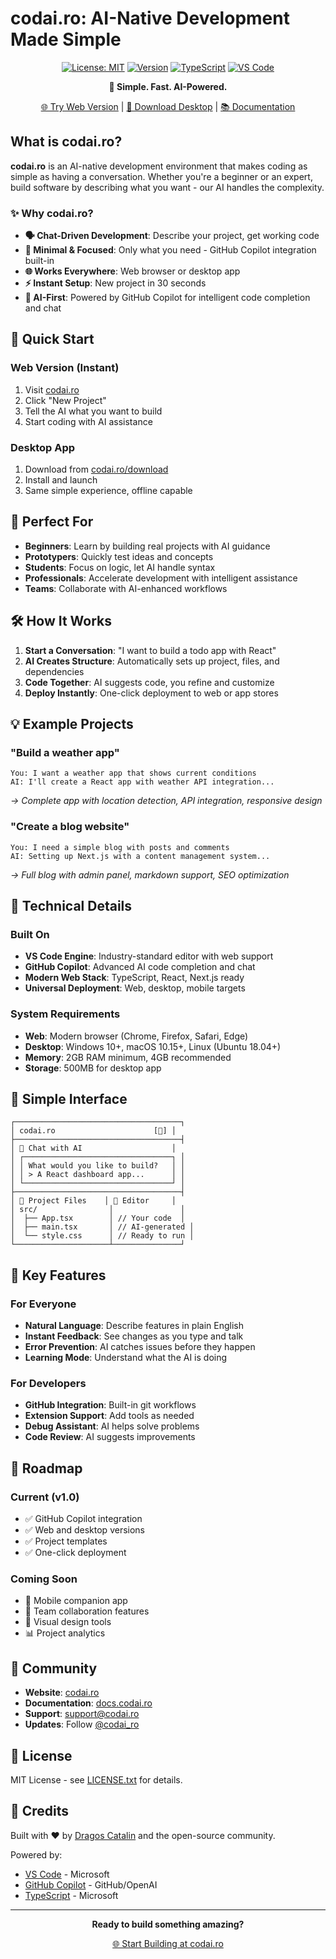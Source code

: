 # codai.ro: AI-Native Development Made Simple

<div align="center">

[![License: MIT](https://img.shields.io/badge/License-MIT-blue.svg)](https://opensource.org/licenses/MIT)
[![Version](https://img.shields.io/badge/version-1.0.0-green.svg)](https://codai.ro)
[![TypeScript](https://img.shields.io/badge/TypeScript-5.9-blue.svg)](https://www.typescriptlang.org/)
[![VS Code](https://img.shields.io/badge/VS%20Code-Web%20%26%20Native-007ACC.svg)](https://code.visualstudio.com/)

**🚀 Simple. Fast. AI-Powered.**

[🌐 Try Web Version](https://codai.ro) | [📱 Download Desktop](https://codai.ro/download) | [📚 Documentation](https://docs.codai.ro)

</div>

## What is codai.ro?

**codai.ro** is an AI-native development environment that makes coding as simple as having a conversation. Whether you're a beginner or an expert, build software by describing what you want - our AI handles the complexity.

### ✨ Why codai.ro?

- **🗣️ Chat-Driven Development**: Describe your project, get working code
- **🎯 Minimal & Focused**: Only what you need - GitHub Copilot integration built-in
- **🌐 Works Everywhere**: Web browser or desktop app
- **⚡ Instant Setup**: New project in 30 seconds
- **🤖 AI-First**: Powered by GitHub Copilot for intelligent code completion and chat

## 🚀 Quick Start

### Web Version (Instant)
1. Visit [codai.ro](https://codai.ro)
2. Click "New Project"
3. Tell the AI what you want to build
4. Start coding with AI assistance

### Desktop App
1. Download from [codai.ro/download](https://codai.ro/download)
2. Install and launch
3. Same simple experience, offline capable

## 🎯 Perfect For

- **Beginners**: Learn by building real projects with AI guidance
- **Prototypers**: Quickly test ideas and concepts
- **Students**: Focus on logic, let AI handle syntax
- **Professionals**: Accelerate development with intelligent assistance
- **Teams**: Collaborate with AI-enhanced workflows

## 🛠️ How It Works

1. **Start a Conversation**: "I want to build a todo app with React"
2. **AI Creates Structure**: Automatically sets up project, files, and dependencies
3. **Code Together**: AI suggests code, you refine and customize
4. **Deploy Instantly**: One-click deployment to web or app stores

## 💡 Example Projects

### "Build a weather app"
```
You: I want a weather app that shows current conditions
AI: I'll create a React app with weather API integration...
```
*→ Complete app with location detection, API integration, responsive design*

### "Create a blog website"
```
You: I need a simple blog with posts and comments
AI: Setting up Next.js with a content management system...
```
*→ Full blog with admin panel, markdown support, SEO optimization*

## 🔧 Technical Details

### Built On
- **VS Code Engine**: Industry-standard editor with web support
- **GitHub Copilot**: Advanced AI code completion and chat
- **Modern Web Stack**: TypeScript, React, Next.js ready
- **Universal Deployment**: Web, desktop, mobile targets

### System Requirements
- **Web**: Modern browser (Chrome, Firefox, Safari, Edge)
- **Desktop**: Windows 10+, macOS 10.15+, Linux (Ubuntu 18.04+)
- **Memory**: 2GB RAM minimum, 4GB recommended
- **Storage**: 500MB for desktop app

## 🎨 Simple Interface

```
┌─────────────────────────────────────┐
│ codai.ro                      [🔧] │
├─────────────────────────────────────┤
│ 💬 Chat with AI                    │
│ ┌─────────────────────────────────┐ │
│ │ What would you like to build?   │ │
│ │ > A React dashboard app...      │ │
│ └─────────────────────────────────┘ │
├─────────────────────────────────────┤
│ 📁 Project Files    │ 📝 Editor     │
│ src/                │               │
│  ├── App.tsx        │ // Your code  │
│  ├── main.tsx       │ // AI-generated │
│  └── style.css      │ // Ready to run │
└─────────────────────┴───────────────┘
```

## 🌟 Key Features

### For Everyone
- **Natural Language**: Describe features in plain English
- **Instant Feedback**: See changes as you type and talk
- **Error Prevention**: AI catches issues before they happen
- **Learning Mode**: Understand what the AI is doing

### For Developers
- **GitHub Integration**: Built-in git workflows
- **Extension Support**: Add tools as needed
- **Debug Assistant**: AI helps solve problems
- **Code Review**: AI suggests improvements

## 🚀 Roadmap

### Current (v1.0)
- ✅ GitHub Copilot integration
- ✅ Web and desktop versions
- ✅ Project templates
- ✅ One-click deployment

### Coming Soon
- 📱 Mobile companion app
- 🔗 Team collaboration features
- 🎨 Visual design tools
- 📊 Project analytics

## 🤝 Community

- **Website**: [codai.ro](https://codai.ro)
- **Documentation**: [docs.codai.ro](https://docs.codai.ro)
- **Support**: [support@codai.ro](mailto:support@codai.ro)
- **Updates**: Follow [@codai_ro](https://twitter.com/codai_ro)

## 📄 License

MIT License - see [LICENSE.txt](LICENSE.txt) for details.

## 🙏 Credits

Built with ❤️ by [Dragos Catalin](https://factoria.ro) and the open-source community.

Powered by:
- [VS Code](https://code.visualstudio.com/) - Microsoft
- [GitHub Copilot](https://github.com/features/copilot) - GitHub/OpenAI
- [TypeScript](https://typescriptlang.org/) - Microsoft

---

<div align="center">

**Ready to build something amazing?**

[🌐 Start Building at codai.ro](https://codai.ro)

</div>

